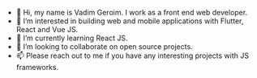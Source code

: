 - 👋 Hi, my name is Vadim Geroim. I work as a front end web developer.
- 👀 I’m interested in building web and mobile applications with Flutter, React and Vue JS. 
- 🌱 I’m currently learning React JS.
- 💞️ I’m looking to collaborate on open source projects.
- 📫 Please reach out to me if you have any interesting projects with JS frameworks.

<!---
vadim-geroim/vadim-geroim is a ✨ special ✨ repository because its `README.md` (this file) appears on your GitHub profile.
You can click the Preview link to take a look at your changes.
--->
